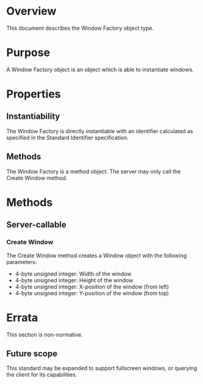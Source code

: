 # Overview
This document describes the Window Factory object type.

# Purpose
A Window Factory object is an object which is able to instantiate windows.

# Properties
## Instantiability
The Window Factory is directly instantiable with an identifier calculated as specified in the Standard Identifier specification.

## Methods
The Window Factory is a method object.  The server may only call the Create Window method.

# Methods
## Server-callable
### Create Window
The Create Window method creates a Window object with the following parameters:
- 4-byte unsigned integer: Width of the window
- 4-byte unsigned integer: Height of the window
- 4-byte unsigned integer: X-position of the window (from left)
- 4-byte unsigned integer: Y-position of the window (from top)

# Errata
This section is non-normative.
## Future scope
This standard may be expanded to support fullscreen windows, or querying the client for its capabilities.